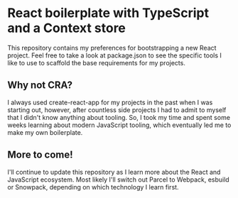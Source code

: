 # React boilerplate with TypeScript and a Context store

This repository contains my preferences for bootstrapping a new React project. Feel free to take a look at package.json to see the specific tools I like to use to scaffold the base requirements for my projects.

## Why not CRA?

I always used create-react-app for my projects in the past when I was starting out, however, after countless side projects I had to admit to myself that I didn't know anything about tooling. So, I took my time and spent some weeks learning about modern JavaScript tooling, which eventually led me to make my own boilerplate.

## More to come!

I'll continue to update this repository as I learn more about the React and JavaScript ecosystem. Most likely I'll switch out Parcel to Webpack, esbuild or Snowpack, depending on which technology I learn first.
